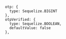 
      otp: {
        type: Sequelize.BIGINT
      },
      otpVerified: {
        type: Sequelize.BOOLEAN,
        defaultValue: false
      },